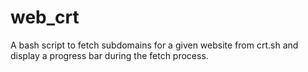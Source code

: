 # web_crt
A bash script to fetch subdomains for a given website from crt.sh and display a progress bar during the fetch process.
